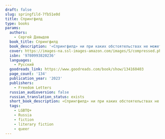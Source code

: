 ```yaml
---
draft: false
slug: springfild-7fb51e0d
title: Спрингфилд
type: books
params:
  authors:
    - Сергей Давыдов
  book_title: Спрингфилд
  book_description: '«Спрингфилд» ни при каких обстоятельствах не может быть издан в современной России, и не только из-за «неправильной» ориентации главного героя. Я нашёл этот роман по ссылке из фейсбука. Со словами «это посильнее «Эдички» разослал друзьям. Писателям обидны сравнения с другими, поэтому скажу так: это роман поколения. Поколения тридцатилетних, раздавленного российской действительностью, уничтожающего всё живое и непохожее на мейнстрим. Прочитать необходимо. Весь первый военный год я думал о создании свободного издательства. Прочитав «Спрингфилд», понял, что таким романам и таким авторам это издательство нужно. Если не Freedom Letters, то кто? С Сергеем был подписан договор номер 1. Именно с этой книги мы начинаем. Георгий Урушадзе'
  cover: https://images-na.ssl-images-amazon.com/images/S/compressed.photo.goodreads.com/books/1681933345i/134160403.jpg
  isbn: '9780993820236'
  languages:
    - Русский
  goodreads_link: https://www.goodreads.com/book/show/134160403
  page_count: '134'
  publication_year: '2023'
  publishers:
    - Freedom Letters
  russian_audioversion: false
  russian_translation_status: exists
  short_book_description: «Спрингфилд» ни при каких обстоятельствах не может быть издан в современной России, и не только из-за «неправильной» ориентации главного героя...
  tags:
    - LGBTQ+
    - Russia
    - fiction
    - literary fiction
    - queer
---
```

